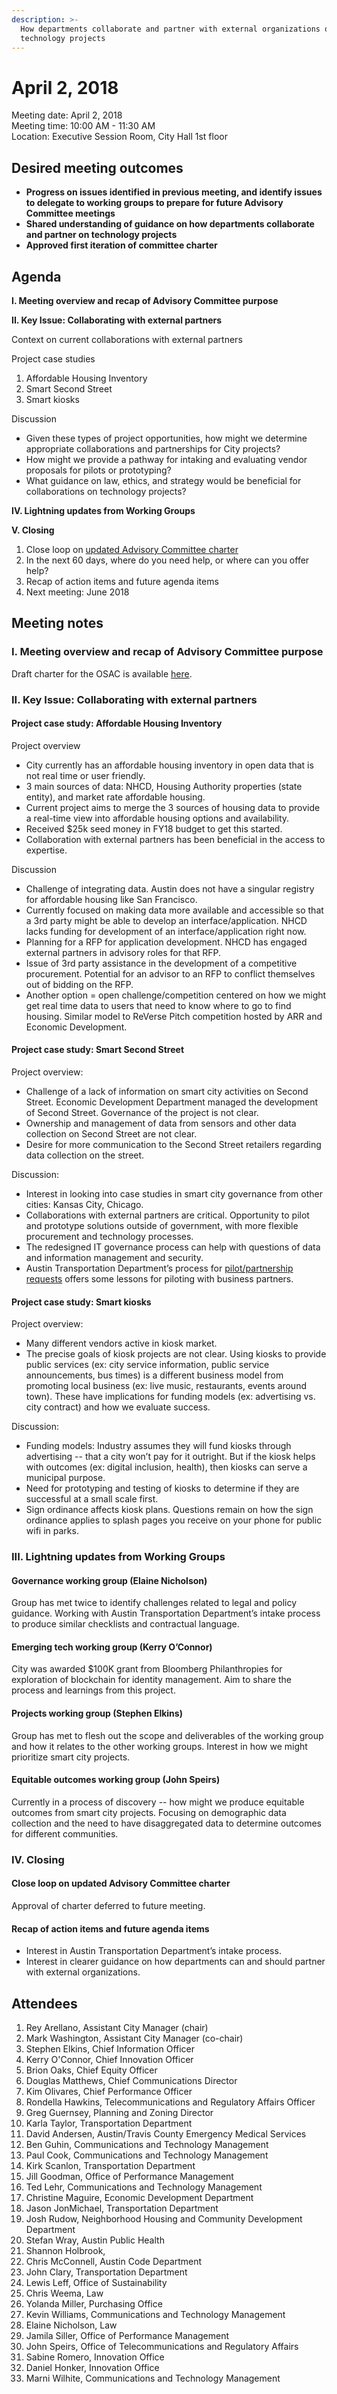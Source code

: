 ```yaml
---
description: >-
  How departments collaborate and partner with external organizations on
  technology projects
---
```


# April 2, 2018

Meeting date: April 2, 2018  
Meeting time: 10:00 AM - 11:30 AM  
Location: Executive Session Room, City Hall 1st floor

## **Desired meeting outcomes**

* **Progress on issues identified in previous meeting, and identify issues to delegate to working groups to prepare for future Advisory Committee meetings**
* **Shared understanding of guidance on how departments collaborate and partner on technology projects**
* **Approved first iteration of committee charter**

## **Agenda**

**I. Meeting overview and recap of Advisory Committee purpose**

**II. Key Issue: Collaborating with external partners**

Context on current collaborations with external partners

Project case studies

1. Affordable Housing Inventory
2. Smart Second Street
3. Smart kiosks

Discussion

* Given these types of project opportunities, how might we determine appropriate collaborations and partnerships for City projects?
* How might we provide a pathway for intaking and evaluating vendor  proposals for pilots or prototyping?
* What guidance on law, ethics, and strategy would be beneficial for collaborations on technology projects?

**IV. Lightning updates from Working Groups**

**V. Closing**

1. Close loop on [updated Advisory Committee charter](https://docs.google.com/document/d/1fwKLo_9YXwOKRKyaOxN1Wxc6i8cirTH24qIVpYsVW2E/edit?usp=sharing)
2. In the next 60 days, where do you need help, or where can you offer help?
3. Recap of action items and future agenda items
4. Next meeting: June 2018

## Meeting notes

### **I. Meeting overview and recap of Advisory Committee purpose**

Draft charter for the OSAC is available [here](https://docs.google.com/document/d/1fwKLo_9YXwOKRKyaOxN1Wxc6i8cirTH24qIVpYsVW2E/edit?usp=sharing).

### **II. Key Issue: Collaborating with external partners**

#### **Project case study: Affordable Housing Inventory**

Project overview

* City currently has an affordable housing inventory in open data that is not real time or user friendly.
* 3 main sources of data: NHCD, Housing Authority properties \(state entity\), and market rate affordable housing.
* Current project aims to merge the 3 sources of housing data to provide a real-time view into affordable housing options and availability.
* Received $25k seed money in FY18 budget to get this started.
* Collaboration with external partners has been beneficial in the access to expertise.

Discussion

* Challenge of integrating data. Austin does not have a singular registry for affordable housing like San Francisco.
* Currently focused on making data more available and accessible so that a 3rd party might be able to develop an interface/application. NHCD lacks funding for development of an interface/application right now.
* Planning for a RFP for application development. NHCD has engaged external partners in advisory roles for that RFP.
* Issue of 3rd party assistance in the development of a competitive procurement. Potential for an advisor to an RFP to conflict themselves out of bidding on the RFP.
* Another option = open challenge/competition centered on how we might get real time data to users that need to know where to go to find housing. Similar model to ReVerse Pitch competition hosted by ARR and Economic Development.

#### **Project case study: Smart Second Street**

Project overview:

* Challenge of a lack of information on smart city activities on Second Street. Economic Development Department managed the development of Second Street. Governance of the project is not clear.
* Ownership and management of data from sensors and other data collection on Second Street are not clear.
* Desire for more communication to the Second Street retailers regarding data collection on the street.

Discussion:

* Interest in looking into case studies in smart city governance from other cities: Kansas City, Chicago.
* Collaborations with external partners are critical. Opportunity to pilot and prototype solutions outside of government, with more flexible procurement and technology processes.
* The redesigned IT governance process can help with questions of data and information management and security.
* Austin Transportation Department’s process for [pilot/partnership requests](https://www.surveymonkey.com/r/COA_P3_Intake) offers some lessons for piloting with business partners.

#### **Project case study: Smart kiosks**

Project overview:

* Many different vendors active in kiosk market.
* The precise goals of kiosk projects are not clear. Using kiosks to provide public services \(ex: city service information, public service announcements, bus times\) is a different business model from promoting local business \(ex: live music, restaurants, events around town\). These have implications for funding models \(ex: advertising vs. city contract\) and how we evaluate success.

Discussion:

* Funding models: Industry assumes they will fund kiosks through advertising -- that a city won’t pay for it outright. But if the kiosk helps with outcomes \(ex: digital inclusion, health\), then kiosks can serve a municipal purpose.
* Need for prototyping and testing of kiosks to determine if they are successful at a small scale first.
* Sign ordinance affects kiosk plans. Questions remain on how the sign ordinance applies to splash pages you receive on your phone for public wifi in parks.

### **III. Lightning updates from Working Groups**

#### **Governance working group \(Elaine Nicholson\)**

Group has met twice to identify challenges related to legal and policy guidance. Working with Austin Transportation Department’s intake process to produce similar checklists and contractual language.

#### **Emerging tech working group \(Kerry O’Connor\)**

City was awarded $100K grant from Bloomberg Philanthropies for exploration of blockchain for identity management. Aim to share the process and learnings from this project.

#### **Projects working group \(Stephen Elkins\)**

Group has met to flesh out the scope and deliverables of the working group and how it relates to the other working groups. Interest in how we might prioritize smart city projects.

#### **Equitable outcomes working group \(John Speirs\)**

Currently in a process of discovery -- how might we produce equitable outcomes from smart city projects. Focusing on demographic data collection and the need to have disaggregated data to determine outcomes for different communities.

### **IV. Closing**

#### Close loop on updated Advisory Committee charter

Approval of charter deferred to future meeting.

#### **Recap of action items and future agenda items**

* Interest in Austin Transportation Department’s intake process.
* Interest in clearer guidance on how departments can and should partner with external organizations.

## **Attendees**

1. Rey Arellano, Assistant City Manager \(chair\)
2. Mark Washington, Assistant City Manager \(co-chair\)
3. Stephen Elkins, Chief Information Officer
4. Kerry O'Connor, Chief Innovation Officer
5. Brion Oaks, Chief Equity Officer
6. Douglas Matthews, Chief Communications Director
7. Kim Olivares, Chief Performance Officer
8. Rondella Hawkins, Telecommunications and Regulatory Affairs Officer
9. Greg Guernsey, Planning and Zoning Director
10. Karla Taylor, Transportation Department
11. David Andersen, Austin/Travis County Emergency Medical Services
12. Ben Guhin, Communications and Technology Management
13. Paul Cook, Communications and Technology Management
14. Kirk Scanlon, Transportation Department
15. Jill Goodman, Office of Performance Management
16. Ted Lehr, Communications and Technology Management
17. Christine Maguire, Economic Development Department
18. Jason JonMichael, Transportation Department
19. Josh Rudow, Neighborhood Housing and Community Development Department
20. Stefan Wray, Austin Public Health
21. Shannon Holbrook,
22. Chris McConnell, Austin Code Department
23. John Clary, Transportation Department
24. Lewis Leff, Office of Sustainability
25. Chris Weema, Law
26. Yolanda Miller, Purchasing Office
27. Kevin Williams, Communications and Technology Management
28. Elaine Nicholson, Law
29. Jamila  Siller, Office of Performance Management
30. John Speirs, Office of Telecommunications and Regulatory Affairs
31. Sabine Romero, Innovation Office
32. Daniel Honker, Innovation Office
33. Marni Wilhite, Communications and Technology Management

